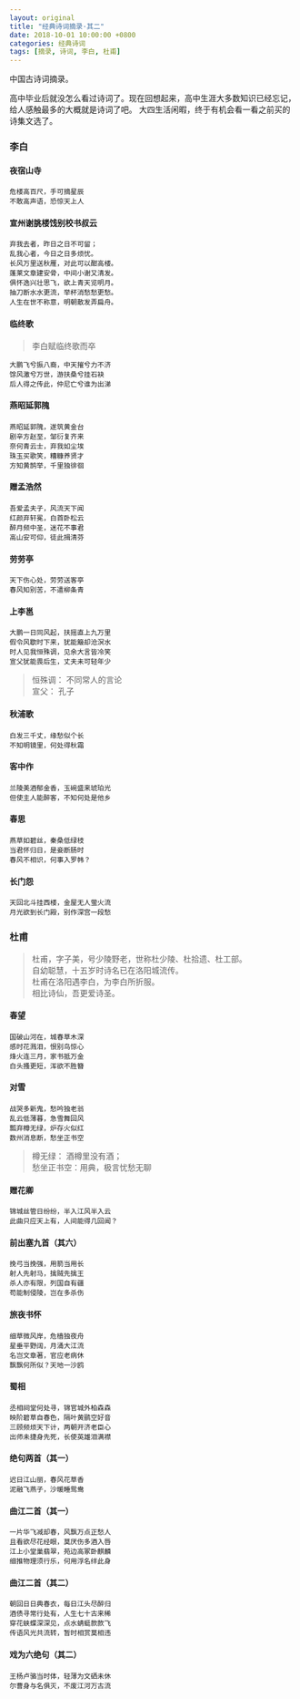 ```yaml
---
layout: original
title: "经典诗词摘录·其二"
date: 2018-10-01 10:00:00 +0800 
categories: 经典诗词
tags: [摘录, 诗词, 李白, 杜甫]
---
```

中国古诗词摘录。

<!-- more -->

高中毕业后就没怎么看过诗词了。现在回想起来，高中生涯大多数知识已经忘记，给人感触最多的大概就是诗词了吧。
大四生活闲暇，终于有机会看一看之前买的诗集文选了。

### 李白
#### 夜宿山寺

    危楼高百尺，手可摘星辰
    不敢高声语，恐惊天上人

#### 宣州谢朓楼饯别校书叔云

    弃我去者，昨日之日不可留；
    乱我心者，今日之日多烦忧。
    长风万里送秋雁，对此可以酣高楼。
    蓬莱文章建安骨，中间小谢又清发。
    俱怀逸兴壮思飞，欲上青天览明月。
    抽刀断水水更流，举杯消愁愁更愁。
    人生在世不称意，明朝散发弄扁舟。

#### 临终歌
> 李白赋临终歌而卒

    大鹏飞兮振八裔，中天摧兮力不济
    馀风激兮万世，游扶桑兮挂石袂
    后人得之传此，仲尼亡兮谁为出涕

#### 燕昭延郭隗

    燕昭延郭隗，遂筑黄金台
    剧辛方赵至，邹衍复齐来
    奈何青云士，弃我如尘埃
    珠玉买歌笑，糟糠养贤才
    方知黄鹄举，千里独徘徊

#### 赠孟浩然

    吾爱孟夫子，风流天下闻
    红颜弃轩冕，白首卧松云
    醉月频中圣，迷花不事君
    高山安可仰，徒此揖清芬

#### 劳劳亭

    天下伤心处，劳劳送客亭
    春风知别苦，不遣柳条青

#### 上李邕

    大鹏一日同风起，扶摇直上九万里
    假令风歇时下来，犹能簸却沧溟水
    时人见我恒殊调，见余大言皆冷笑
    宣父犹能畏后生，丈夫未可轻年少

> 恒殊调： 不同常人的言论<br/>
> 宣父： 孔子

#### 秋浦歌

    白发三千丈，缘愁似个长
    不知明镜里，何处得秋霜

#### 客中作

    兰陵美酒郁金香，玉碗盛来琥珀光
    但使主人能醉客，不知何处是他乡

#### 春思

    燕草如碧丝，秦桑低绿枝
    当君怀归日，是妾断肠时
    春风不相识，何事入罗帏？

#### 长门怨

    天回北斗挂西楼，金屋无人萤火流
    月光欲到长门殿，别作深宫一段愁

### 杜甫

> 杜甫，字子美，号少陵野老，世称杜少陵、杜拾遗、杜工部。<br/>
> 自幼聪慧，十五岁时诗名已在洛阳城流传。<br/>
> 杜甫在洛阳遇李白，为李白所折服。<br/>
> 相比诗仙，吾更爱诗圣。

#### 春望

    国破山河在，城春草木深
    感时花溅泪，恨别鸟惊心
    烽火连三月，家书抵万金
    白头搔更短，浑欲不胜簪

 #### 对雪

    战哭多新鬼，愁吟独老翁
    乱云低薄暮，急雪舞回风
    瓢弃樽无绿，炉存火似红
    数州消息断，愁坐正书空

> 樽无绿： 酒樽里没有酒；<br/>
> 愁坐正书空：用典，极言忧愁无聊

#### 赠花卿

    锦城丝管日纷纷，半入江风半入云
    此曲只应天上有，人间能得几回闻？

#### 前出塞九首（其六）

    挽弓当挽强，用箭当用长
    射人先射马，擒贼先擒王
    杀人亦有限，列国自有疆
    苟能制侵陵，岂在多杀伤

#### 旅夜书怀

    细草微风岸，危樯独夜舟
    星垂平野阔，月涌大江流
    名岂文章著，官应老病休
    飘飘何所似？天地一沙鸥

#### 蜀相

    丞相祠堂何处寻，锦官城外柏森森
    映阶碧草自春色，隔叶黄鹂空好音
    三顾频烦天下计，两朝开济老臣心
    出师未捷身先死，长使英雄泪满襟

#### 绝句两首（其一）

    迟日江山丽，春风花草香
    泥融飞燕子，沙暖睡鸳鸯

#### 曲江二首（其一）

    一片华飞减却春，风飘万点正愁人
    且看欲尽花经眼，莫厌伤多酒入唇
    江上小堂巢翡翠，苑边高冢卧麒麟
    细推物理须行乐，何用浮名绊此身

#### 曲江二首（其二）

    朝回日日典春衣，每日江头尽醉归
    酒债寻常行处有，人生七十古来稀
    穿花蛱蝶深深见，点水蜻蜓款款飞
    传语风光共流转，暂时相赏莫相违

#### 戏为六绝句（其二）

    王杨卢骆当时体，轻薄为文硒未休
    尔曹身与名俱灭，不废江河万古流